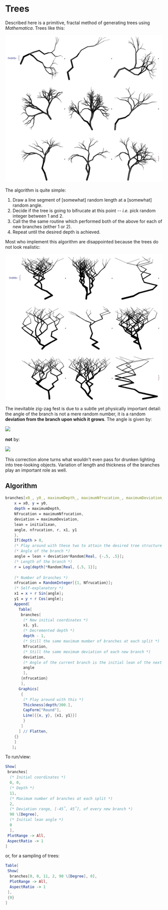 # Trees
Described here is a primitive, fractal method of generating trees using *Mathematica*.  Trees like this:

![](trees.png)

The algorithm is quite simple:

1. Draw a line segment of [somewhat] random length at a [somewhat] random angle.
1. Decide if the tree is going to bifrucate at this point -- *i.e.* pick random integer between 1 and 2.
1. Call the the same routine which performed both of the above for each of new branches (either 1 or 2).
1. Repeat until the desired depth is achieved.

Most who implement this algorithm are disappointed because the trees do not look realistic:

![](bad_trees.png)

The inevitable zig-zag fest is due to a subtle yet physically important detail: the angle of the branch is not a mere random number, it is a random **deviation from the branch upon which it grows**.  The angle is given by:

![](https://chart.googleapis.com/chart?cht=tx&chl=\\theta_n%20=%20\\theta_{n-1}%20%2b%20random(-\\alpha,%20\\alpha))

**not** by:

![](https://chart.googleapis.com/chart?cht=tx&chl=\\theta_n%20=%20random(-\\alpha,%20\\alpha))

This correction alone turns what wouldn't even pass for drunken lighting into tree-looking objects.  Variation of length and thickness of the branches play an important role as well.

## Algorithm
```Mathematica
branches[x0_, y0_, maximumDepth_, maximumNfrucation_, maximumDeviation_, initialLean_] := Module[{
    x = x0, y = y0,
    depth = maximumDepth,
    Nfrucation = maximumNfrucation,
    deviation = maximumDeviation,
    lean = initialLean,
    angle, nfrucation, r, x1, y1
    },
    If[depth > 0,
    (* Play around with these two to attain the desired tree structure *)
    (* Angle of the branch *)
    angle = lean + deviation*Random[Real, {-.5, .5}];
    (* Length of the branch *)
    r = Log[depth]*Random[Real, {.5, 1}];
    
    (* Number of branches *)
    nfrucation = RandomInteger[{1, Nfrucation}];
    (* Self-explanatory *)
    x1 = x + r Sin[angle];
    y1 = y + r Cos[angle];
    Append[
      Table[
       branches[
        (* New initial coordinates *)
        x1, y1,
        (* Decremented depth *)
        depth - 1,
        (* Still the same maximum mumber of branches at each split *)
        Nfrucation,
        (* Still the same meximum deviation of each new branch *)
        deviation,
        (* Angle of the current branch is the initial lean of the next branch *)
        angle
        ],
       {nfrucation}
       ],
      Graphics[
       {
        (* Play around with this *)
        Thickness[depth/300.],
        CapForm["Round"],
        Line[{{x, y}, {x1, y1}}]
        }
       ]
      ] // Flatten,
    {}
    ]
   ];
```
To run/view:

```Mathematica
Show[
 branches[
  (* Initial coordinates *)
  0, 0,
  (* Depth *)
  11,
  (* Maximum number of branches at each split *)
  2,
  (* Deviation range, [-45˚, 45˚], of every new branch *)
  90 \[Degree],
  (* Initial lean angle *)
  0
  ],
 PlotRange -> All,
 AspectRatio -> 1
]
```
or, for a sampling of trees:

```Mathematica
Table[
 Show[
  branches[0, 0, 11, 2, 90 \[Degree], 0],
  PlotRange -> All,
  AspectRatio -> 1
 ],
 {9}
]
```
